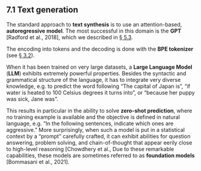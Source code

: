 ## 7.1    Text generation

The standard approach to **text synthesis** is to use an attention-based, **autoregressive model**. The most successful in this domain is the **GPT** [Radford et al., 2018], which we described in [§ 5.3](5_3_Attention_models.md).

The encoding into tokens and the decoding is done with the **BPE tokenizer** (see [§ 3.2](3_2_Autoregressive_models.md)).

When it has been trained on very large datasets, a **Large Language Model** (**LLM**) exhibits extremely powerful properties. Besides the syntactic and grammatical structure of the language, it has to integrate very diverse knowledge, e.g. to predict the word following “The capital of Japan is”, “if water is heated to 100 Celsius degrees it turns into”, or “because her puppy was sick, Jane was”.

This results in particular in the ability to solve **zero-shot prediction**, where no training example is available and the objective is defined in natural language, e.g. “In the following sentences, indicate which ones are aggressive.” More surprisingly, when such a model is put in a statistical context by a “prompt” carefully crafted, it can exhibit abilities for question answering, problem solving, and chain-of-thought that appear eerily close to high-level reasoning [Chowdhery et al., Due to these remarkable capabilities, these models are sometimes referred to as **foundation models** [Bommasani et al., 2021].
